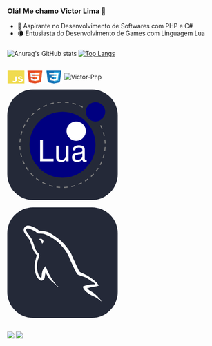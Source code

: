 ### Olá! Me chamo Victor Lima 👋

- 🔭 Aspirante no Desenvolvimento de Softwares com PHP e C#
- 🌘 Entusiasta do Desenvolvimento de Games com Linguagem Lua

##

![Anurag's GitHub stats](https://github-readme-stats.vercel.app/api?username=JVictorll1&show_icons=true&theme=synthwave)
[![Top Langs](https://github-readme-stats.vercel.app/api/top-langs/?username=JVictorll1&layout=compact)](https://github.com/anuraghazra/github-readme-stats)

<div style="display: inline_block"><br>
  <img align="center" alt="Rafa-Php" height="30" width="40" src="https://raw.githubusercontent.com/devicons/devicon/master/icons/javascript/javascript-plain.svg">
  <img align="center" alt="Rafa-HTML" height="30" width="40" src="https://raw.githubusercontent.com/devicons/devicon/master/icons/html5/html5-original.svg">
  <img align="center" alt="Rafa-CSS" height="30" width="40" src="https://raw.githubusercontent.com/devicons/devicon/master/icons/css3/css3-original.svg">
  <img align="center" alt="Victor-Php" height="30" width="40" src="https://www.php.net/images/logos/new-php-logo.svg">

  <svg xmlns="http://www.w3.org/2000/svg" width="256" height="256" fill="none" viewBox="0 0 256 256"><rect width="256" height="256" fill="#242938" rx="60"/><g clip-path="url(#clip0_101_404)"><path fill="navy" d="M204.453 128.02C204.453 85.8242 170.195 51.5703 128 51.5703C85.8047 51.5703 51.5469 85.8242 51.5469 128.02C51.5469 170.219 85.8047 204.473 128 204.473C170.195 204.473 204.453 170.219 204.453 128.02Z"/><path fill="#fff" d="M182.066 96.3438C182.066 83.9883 172.035 73.957 159.68 73.957C147.324 73.957 137.293 83.9883 137.293 96.3438C137.293 108.695 147.324 118.73 159.68 118.73C172.035 118.73 182.066 108.695 182.066 96.3438Z"/><path fill="navy" d="M226.84 51.5469C226.84 39.1914 216.809 29.1602 204.453 29.1602C192.098 29.1602 182.066 39.1914 182.066 51.5469C182.066 63.9023 192.098 73.9336 204.453 73.9336C216.809 73.9336 226.84 63.9258 226.84 51.5469Z"/><path fill="#fff" d="M82.5078 160.586H107.281V166.227H76.1094V116.066H82.5078V160.586Z"/><path fill="#fff" d="M136.871 166.227V161.199C133.492 165.953 130.133 167.809 124.832 167.809C117.82 167.809 113.344 163.965 113.344 157.969V130.176H119.047V155.707C119.047 160.039 121.937 162.805 126.48 162.805C132.457 162.805 136.32 157.988 136.32 150.617V130.176H142.023V166.227H136.871Z"/><path fill="#fff" d="M183.945 167.199C182.086 167.684 181.199 167.809 180.016 167.809C176.301 167.809 174.504 166.164 174.102 162.508C170.047 166.227 166.395 167.809 161.855 167.809C154.566 167.809 150.027 163.691 150.027 157.145C150.027 152.457 152.16 149.227 156.363 147.516C158.559 146.629 159.805 146.352 167.914 145.316C172.457 144.77 173.891 143.734 173.891 141.328V139.805C173.891 136.363 171 134.441 165.848 134.441C160.48 134.441 157.863 136.426 157.379 140.84H151.59C151.738 137.27 152.414 135.203 154.062 133.344C156.469 130.66 160.797 129.141 166.035 129.141C174.906 129.141 179.594 132.582 179.594 138.98V160.188C179.594 161.98 180.691 163.016 182.699 163.016C183.035 163.016 183.313 163.016 183.945 162.867V167.199ZM173.891 148.402C171.969 149.289 170.723 149.562 164.664 150.387C158.539 151.273 155.984 153.215 155.984 156.996C155.984 160.652 158.602 162.785 163.078 162.785C166.457 162.785 169.266 161.684 171.613 159.551C173.32 157.969 173.891 156.809 173.891 154.863V148.402Z"/><path stroke="gray" stroke-dasharray="8.63 8.63" stroke-miterlimit="10" stroke-width="2.294" d="M216.09 83.121C223.164 97.0195 226.859 112.394 226.859 128C226.859 182.574 182.574 226.859 128 226.859C73.4257 226.859 29.1406 182.574 29.1406 128C29.1406 73.4257 73.4257 29.1406 128 29.1406C145.551 29.1406 162.762 33.8086 177.883 42.6367"/></g><defs><clipPath id="clip0_101_404"><rect width="200" height="200" fill="#fff" transform="translate(28 28)"/></clipPath></defs></svg>
  
  <svg xmlns="http://www.w3.org/2000/svg" width="256" height="256" fill="none" viewBox="0 0 256 256"><rect width="256" height="256" fill="#242938" rx="60"/><g clip-path="url(#clip0_7_147)"><path fill="#fff" fill-rule="evenodd" d="M203.801 178.21C194.011 177.938 186.416 178.941 180.051 181.619C178.218 182.355 175.277 182.355 175.035 184.662C176.015 185.63 176.133 187.214 176.992 188.556C178.459 190.991 181.033 194.271 183.357 195.973L191.191 201.571C195.965 204.488 201.351 206.193 206.002 209.113C208.696 210.817 211.388 213.007 214.082 214.834C215.454 215.807 216.285 217.392 218 217.997V217.629C217.144 216.538 216.897 214.957 216.044 213.735L212.367 210.209C208.82 205.465 204.41 201.325 199.636 197.922C195.718 195.245 187.152 191.596 185.56 187.097L185.319 186.824C188.008 186.552 191.191 185.605 193.764 184.875C197.929 183.784 201.721 184.024 206.002 182.93L211.882 181.226V180.135C209.678 177.946 208.087 175.025 205.763 172.959C199.521 167.606 192.661 162.373 185.56 157.994C181.766 155.562 176.868 153.977 172.829 151.913C171.356 151.182 168.911 150.817 168.055 149.601C165.846 146.929 164.625 143.397 163.034 140.232L152.997 119.064C150.794 114.319 149.444 109.574 146.755 105.195C134.144 84.5124 120.431 71.9828 99.375 59.6932C94.8477 57.1382 89.4616 56.0393 83.7353 54.7032L74.5546 54.2124C72.5928 53.3616 70.6364 51.0493 68.9216 49.9531C61.9441 45.5739 43.9475 36.0847 38.8029 48.5897C35.4966 56.4974 43.7006 64.2824 46.4855 68.299C48.5708 71.0966 51.2597 74.2597 52.7332 77.4228C53.5563 79.4897 53.8307 81.682 54.6895 83.8717C56.6458 89.2243 58.4842 95.1878 61.0551 100.178C62.427 102.733 63.8675 105.413 65.5824 107.723C66.5619 109.086 68.2768 109.67 68.6417 111.859C66.9268 114.294 66.8089 117.94 65.8293 120.986C61.42 134.734 63.1349 151.766 69.377 161.888C71.3389 164.928 75.9622 171.622 82.2345 169.065C87.744 166.875 86.5148 159.941 88.1062 153.857C88.4766 152.399 88.2297 151.425 88.9623 150.449V150.722L93.9834 160.819C97.7781 166.78 104.391 172.986 109.897 177.125C112.833 179.315 115.16 183.089 118.831 184.425V184.057H118.59C117.854 182.966 116.751 182.475 115.772 181.624C113.569 179.435 111.121 176.757 109.406 174.325C104.267 167.513 99.7399 159.968 95.6983 152.183C93.7365 148.412 92.0216 144.275 90.4357 140.504C89.6949 139.043 89.6949 136.85 88.4739 136.125C86.6355 138.797 83.9466 141.115 82.5939 144.398C80.2672 149.628 80.0257 156.077 79.1697 162.769C78.6758 162.891 78.8953 162.769 78.6758 163.041C74.7631 162.071 73.4132 158.051 71.9453 154.648C68.274 146.01 67.6594 132.141 70.8422 122.164C71.6983 119.609 75.375 111.579 73.9071 109.146C73.1662 106.834 70.7242 105.498 69.3743 103.671C67.7829 101.359 66.0735 98.4409 64.9705 95.8859C62.0346 89.0689 60.5667 81.5293 57.3812 74.7151C55.9077 71.552 53.3396 68.2662 51.257 65.3486C48.9303 62.0628 46.3648 59.7505 44.5265 55.8593C43.9146 54.4959 43.0585 52.3309 44.0381 50.8693C44.2795 49.8959 44.7734 49.5059 45.7475 49.2878C47.3389 47.9244 51.8716 49.6532 53.463 50.3785C57.9903 52.2054 61.7849 53.907 65.5796 56.4592C67.2945 57.6754 69.1329 59.9877 71.3361 60.5985H73.9098C77.8279 61.4493 82.2317 60.8712 85.9002 61.9619C92.3893 64.0343 98.2637 67.0719 103.532 70.3604C119.567 80.4577 132.792 94.8143 141.725 111.971C143.193 114.769 143.805 117.324 145.155 120.244C147.729 126.208 150.912 132.289 153.477 138.132C156.051 143.85 158.498 149.694 162.17 154.438C164.008 156.993 171.35 158.329 174.654 159.668C177.104 160.759 180.896 161.741 183.105 163.077C187.264 165.632 191.427 168.552 195.342 171.35C197.298 172.806 203.423 175.849 203.787 178.276L203.801 178.21ZM78.9584 72.4873C77.267 72.4724 75.5809 72.6769 73.9427 73.0954V73.3681H74.1842C75.1637 75.315 76.8786 76.6538 78.1023 78.3581L80.9202 84.1989L81.1616 83.9262C82.8765 82.71 83.7353 80.7631 83.7353 77.8454C83 76.9947 82.8793 76.1412 82.2674 75.2904C81.5321 74.0743 79.9407 73.4635 78.9584 72.4928V72.4873Z" clip-rule="evenodd"/></g><defs><clipPath id="clip0_7_147"><rect width="180" height="180" fill="#fff" transform="translate(38 38)"/></clipPath></defs></svg>
</div>

##

<div> 
  <a href = "mailto:jvicleall@gmail.com"><img src="https://img.shields.io/badge/-Gmail-%23333?style=for-the-badge&logo=gmail&logoColor=white" target="_blank"></a>
  <a href="https://www.linkedin.com/in/jo%C3%A3o-victor-leal-lima-bb0818144/" target="_blank"><img src="https://img.shields.io/badge/-LinkedIn-%230077B5?style=for-the-badge&logo=linkedin&logoColor=white" target="_blank"></a> 
</div>
